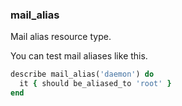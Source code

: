 ### <a name="mail_alias">mail\_alias</a>

Mail alias resource type.

You can test mail aliases like this.

```ruby
describe mail_alias('daemon') do
  it { should be_aliased_to 'root' }
end
```
